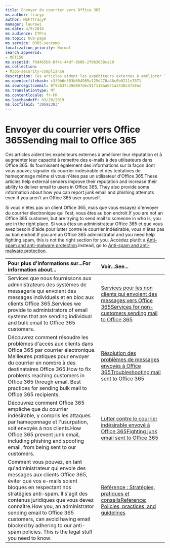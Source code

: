 ```yaml
---
title: Envoyer du courrier vers Office 365
ms.author: tracyp
author: MSFTTracyP
manager: laurawi
ms.date: 4/9/2016
ms.audience: ITPro
ms.topic: hub-page
ms.service: O365-seccomp
localization_priority: Normal
search.appverid:
- MET150
ms.assetid: f9d4b5b6-8f4c-44df-9b06-2f9b3058ca20
ms.collection:
- M365-security-compliance
description: Ces articles aident les expéditeurs externes à améliorer leur réputation et à augmenter leur capacité à remettre des e-mails à des utilisateurs dans Office 365. Ils fournissent également des informations sur la façon dont vous pouvez signaler du courrier indésirable et des tentatives de hameçonnage même si vous n'êtes pas un utilisateur d'Office 365.
ms.openlocfilehash: c3f9b6e383b604985a125d270a46c0b0211e7071
ms.sourcegitcommit: 0f93b37c39d807dec91f118aa671a3430c47a9ac
ms.translationtype: MT
ms.contentlocale: fr-FR
ms.lasthandoff: 03/20/2019
ms.locfileid: "30692383"
---
```

# <a name="sending-mail-to-office-365"></a><span data-ttu-id="9f319-104">Envoyer du courrier vers Office 365</span><span class="sxs-lookup"><span data-stu-id="9f319-104">Sending mail to Office 365</span></span>

<span data-ttu-id="9f319-p102">Ces articles aident les expéditeurs externes à améliorer leur réputation et à augmenter leur capacité à remettre des e-mails à des utilisateurs dans Office 365. Ils fournissent également des informations sur la façon dont vous pouvez signaler du courrier indésirable et des tentatives de hameçonnage même si vous n'êtes pas un utilisateur d'Office 365.</span><span class="sxs-lookup"><span data-stu-id="9f319-p102">These articles help external senders improve their reputation and increase their ability to deliver email to users in Office 365. They also provide some information about how you can report junk email and phishing attempts even if you aren't an Office 365 user yourself.</span></span>
  
<span data-ttu-id="9f319-107">Si vous n'êtes pas un client Office 365, mais que vous essayez d'envoyer du courrier électronique qui l'est, vous êtes au bon endroit.</span><span class="sxs-lookup"><span data-stu-id="9f319-107">If you are not an Office 365 customer, but are trying to send mail to someone in who is, you are in the right place.</span></span> <span data-ttu-id="9f319-108">Si vous êtes un administrateur Office 365 et que vous avez besoin d'aide pour lutter contre le courrier indésirable, vous n'êtes pas au bon endroit.</span><span class="sxs-lookup"><span data-stu-id="9f319-108">If you are an Office 365 administrator and you need help fighting spam, this is not the right section for you.</span></span> <span data-ttu-id="9f319-109">Accédez plutôt à [Anti-spam and anti-malware protection](http://technet.microsoft.com/library/93c6c227-7442-4293-b64d-ec8f15c928db.aspx).</span><span class="sxs-lookup"><span data-stu-id="9f319-109">Instead, go to [Anti-spam and anti-malware protection](http://technet.microsoft.com/library/93c6c227-7442-4293-b64d-ec8f15c928db.aspx).</span></span>
  
|<span data-ttu-id="9f319-110">**Pour plus d'informations sur...**</span><span class="sxs-lookup"><span data-stu-id="9f319-110">**For information about...**</span></span>|<span data-ttu-id="9f319-111">**Voir...**</span><span class="sxs-lookup"><span data-stu-id="9f319-111">**See...**</span></span>|
|:-----|:-----|
|<span data-ttu-id="9f319-112">Services que nous fournissons aux administrateurs des systèmes de messagerie qui envoient des messages individuels et en bloc aux clients Office 365.</span><span class="sxs-lookup"><span data-stu-id="9f319-112">Services we provide to administrators of email systems that are sending individual and bulk email to Office 365 customers.</span></span>  <br/> |[<span data-ttu-id="9f319-113">Services pour les non clients qui envoient des messages vers Office 365</span><span class="sxs-lookup"><span data-stu-id="9f319-113">Services for non-customers sending mail to Office 365</span></span>](services-for-non-customers.md) <br/> |
|<span data-ttu-id="9f319-p104">Découvrez comment résoudre les problèmes d'accès aux clients dans Office 365 par courrier électronique. Meilleures pratiques pour envoyer du courrier en nombre à des destinataires Office 365.</span><span class="sxs-lookup"><span data-stu-id="9f319-p104">How to fix problems reaching customers in Office 365 through email. Best practices for sending bulk mail to Office 365 recipients.</span></span>  <br/> |[<span data-ttu-id="9f319-116">Résolution des problèmes de messages envoyés à Office 365</span><span class="sxs-lookup"><span data-stu-id="9f319-116">Troubleshooting mail sent to Office 365</span></span>](troubleshooting-mail-sent-to-office-365.md) <br/> |
|<span data-ttu-id="9f319-117">Découvrez comment Office 365 empêche que du courrier indésirable, y compris les attaques par hameçonnage et l'usurpation, soit envoyés à nos clients.</span><span class="sxs-lookup"><span data-stu-id="9f319-117">How Office 365 prevent junk email, including phishing and spoofing email, from being sent to our customers.</span></span>  <br/> |[<span data-ttu-id="9f319-118">Lutter contre le courrier indésirable envoyé à Office 365</span><span class="sxs-lookup"><span data-stu-id="9f319-118">Fighting junk email sent to Office 365</span></span>](fighting-junk-email.md) <br/> |
|<span data-ttu-id="9f319-p105">Comment vous pouvez, en tant qu'administrateur qui envoie des messages aux clients Office 365, éviter que vos e-mails soient bloqués en respectant nos stratégies anti-spam. Il s'agit des contenus juridiques que vous devez connaître.</span><span class="sxs-lookup"><span data-stu-id="9f319-p105">How you, an administrator sending email to Office 365 customers, can avoid having email blocked by adhering to our anti-spam policies. This is the legal stuff you need to know.</span></span>  <br/> |[<span data-ttu-id="9f319-121">Référence : Stratégies, pratiques et conseils</span><span class="sxs-lookup"><span data-stu-id="9f319-121">Reference: Policies, practices, and guidelines</span></span>](reference-policies-practices-and-guidelines.md) <br/> |
   

